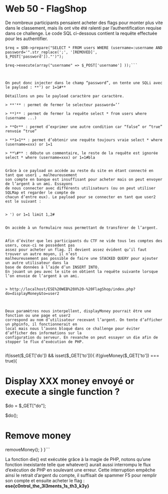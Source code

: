 # Web 50 - FlagShop

De nombreux participants pensaient acheter des flags pour monter plus vite dans le classement, mais ils
ont vite été ralenti par l’authentification requise dans ce challenge. Le code SQL ci-dessous contient la
requête effectuée pour les authentifier.
```
$req = $DB->prepare("SELECT * FROM users WHERE (username=:username AND password='".str_replace(';', '[REMOVED]',
$_POST['password'])."')");

$req->execute(array("username" => $_POST['username'] ));```



On peut donc injecter dans le champ “password”, on tente une SQLi avec le payload : **') or 1=1#**

Détaillons un peu le payload caractère par caractère.

> **'** : permet de fermer le selecteur password=’’
 
> **)** : permet de fermer la requête select * from users where (username ...)

> **Or** : permet d’exprimer une autre condition car “false” or “true” renvoie “true”

> **1=1** : permet d’obtenir une requête toujours vraie select * where (username=xxx) or 1=1

> **\#** : débute un commentaire, le reste de la requête est ignorée select * where (username=xxx) or 1=1#bla


Grâce à ce payload on accède au reste du site en étant connecté en tant que user1 , malheureusement
son compte en banque est insuffisant pour acheter mais on peut envoyer de l’argent à un ami. Essayons
de nous connecter avec différents utilisateurs (ou on peut utiliser SQLMap et regarder le compte de
chacun d’entre eux). Le payload pour se connecter en tant que user2 est le suivant :


> ') or 1=1 limit 1,2# 


On accède à un formulaire nous permettant de transférer de l’argent.


Afin d’éviter que les participants du CTF ne vide tous les comptes des users, ceux-ci ne possèdent pas
assez pour acheter un flag. Il devient assez évident qu’il faut trouver un autre moyen, il n’est
malheureusement pas possible de faire une STACKED QUERY pour ajouter un autre utilisateur dans la
base de données à l’aide d’un INSERT INTO.
En jouant un peu avec le site on obtient la requête suivante lorsque l’on envoie de l’argent à un ami.


> http://localhost/ESE%20WEB%20X%20-%20FlagShop/index.php?do=displayMoney&to=user2



Deux paramètres nous interpellent, displayMoney pourrait être une fonction ou une page et user2
correspond au nom d’utilisateur recevant l’argent. On tente d’afficher un phpinfo, il fonctionnerait en
local mais nous l’avons bloqué dans ce challenge pour éviter d’afficher des informations sur la
configuration du serveur. En revanche on peut essayer un die afin de stopper le flux d’exécution de PHP.


```
if(isset($_GET['do']) && isset($_GET['to'])){
if(giveMoney($_GET['to']) === true){

# Display XXX money envoyé or execute a single function ?
$do = $_GET["do"];

$do();
# Remove money
removeMoney();
}
}```


La fonction die() est exécutée grâce à la magie de PHP, notons qu’une fonction inexistante telle que
whatever() aurait aussi interrompu le flux d’exécution de PHP en soulevant une erreur. Cette
interruption empêche ainsi le retrait d’argent du compte, il suffisait de spammer F5 pour remplir son
compte et ensuite acheter le flag : **ese{c0ntrol_the_3l3ments_1s_th3_k3y}**